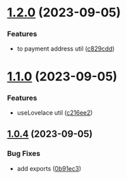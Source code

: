 # [1.2.0](https://github.com/MutantNFTs/cardano-utils/compare/v1.1.0...v1.2.0) (2023-09-05)


### Features

* to payment address util ([c829cdd](https://github.com/MutantNFTs/cardano-utils/commit/c829cdd19a8c13a9905cf42c82a224d7f99e545d))

# [1.1.0](https://github.com/MutantNFTs/cardano-utils/compare/v1.0.4...v1.1.0) (2023-09-05)


### Features

* useLovelace util ([c216ee2](https://github.com/MutantNFTs/cardano-utils/commit/c216ee28ea2d2d09a5b815e5da96048e8ab2ce56))

## [1.0.4](https://github.com/MutantNFTs/cardano-utils/compare/v1.0.3...v1.0.4) (2023-09-05)


### Bug Fixes

* add exports ([0b91ec3](https://github.com/MutantNFTs/cardano-utils/commit/0b91ec3d3c5a54788de5e3de2c532e71d4b2259f))
